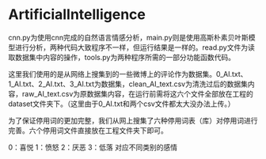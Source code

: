 # ArtificialIntelligence

cnn.py为使用cnn完成的自然语言情感分析，main.py则是使用高斯朴素贝叶斯模型进行分析，两种代码大致程序不一样，但运行结果是一样的。read.py文件为读取数据集中内容的操作，tools.py为两种程序所需的一部分功能函数代码。

这里我们使用的是从网络上搜集到的一些微博上的评论作为数据集。0_AI.txt、1_AI.txt、2_AI.txt、3_AI.txt为数据集，clean_AI_text.csv为清洗过后的数据集内容，raw_AI_text.csv为原数据集内容，在运行前需将这六个文件全部放在工程的dataset文件夹下。（这里由于0_AI.txt和两个csv文件都太大没办法上传。）

为了保证停用词的更加完整，我们从网上搜集了六种停用词表（库）对停用词进行完善。六个停用词文件直接放在工程文件夹下即可。

0：喜悦
1：愤怒
2：厌恶
3：低落
对应不同类别的感情
